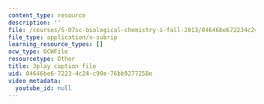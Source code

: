 ```yaml
---
content_type: resource
description: ''
file: /courses/5-07sc-biological-chemistry-i-fall-2013/04646be672234c24c90e76bb9277258e_qa8IepmE5Mw.srt
file_type: application/x-subrip
learning_resource_types: []
ocw_type: OCWFile
resourcetype: Other
title: 3play caption file
uid: 04646be6-7223-4c24-c90e-76bb9277258e
video_metadata:
  youtube_id: null
---
```

